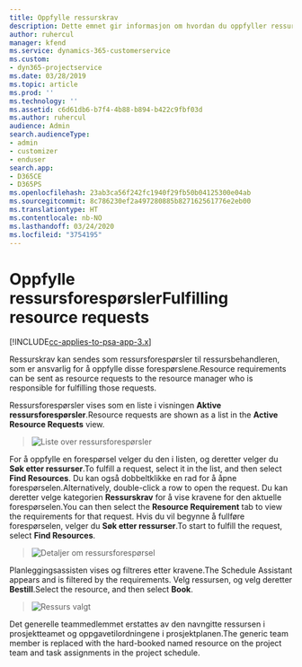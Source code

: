 ```yaml
---
title: Oppfylle ressurskrav
description: Dette emnet gir informasjon om hvordan du oppfyller ressurskrav.
author: ruhercul
manager: kfend
ms.service: dynamics-365-customerservice
ms.custom:
- dyn365-projectservice
ms.date: 03/28/2019
ms.topic: article
ms.prod: ''
ms.technology: ''
ms.assetid: c6d61db6-b7f4-4b88-b894-b422c9fbf03d
ms.author: ruhercul
audience: Admin
search.audienceType:
- admin
- customizer
- enduser
search.app:
- D365CE
- D365PS
ms.openlocfilehash: 23ab3ca56f242fc1940f29fb50b04125300e04ab
ms.sourcegitcommit: 8c786230ef2a497280885b827162561776e2eb00
ms.translationtype: HT
ms.contentlocale: nb-NO
ms.lasthandoff: 03/24/2020
ms.locfileid: "3754195"
---
```

# <a name="fulfilling-resource-requests"></a><span data-ttu-id="d6034-103">Oppfylle ressursforespørsler</span><span class="sxs-lookup"><span data-stu-id="d6034-103">Fulfilling resource requests</span></span>

[!INCLUDE[cc-applies-to-psa-app-3.x](../includes/cc-applies-to-psa-app-3x.md)]

<span data-ttu-id="d6034-104">Ressurskrav kan sendes som ressursforespørsler til ressursbehandleren, som er ansvarlig for å oppfylle disse forespørslene.</span><span class="sxs-lookup"><span data-stu-id="d6034-104">Resource requirements can be sent as resource requests to the resource manager who is responsible for fulfilling those requests.</span></span>

<span data-ttu-id="d6034-105">Ressursforespørsler vises som en liste i visningen **Aktive ressursforespørsler**.</span><span class="sxs-lookup"><span data-stu-id="d6034-105">Resource requests are shown as a list in the **Active Resource Requests** view.</span></span>

> ![Liste over ressursforespørsler](media/Resource-Management-image59.png)

<span data-ttu-id="d6034-107">For å oppfylle en forespørsel velger du den i listen, og deretter velger du **Søk etter ressurser**.</span><span class="sxs-lookup"><span data-stu-id="d6034-107">To fulfill a request, select it in the list, and then select **Find Resources**.</span></span> <span data-ttu-id="d6034-108">Du kan også dobbeltklikke en rad for å åpne forespørselen.</span><span class="sxs-lookup"><span data-stu-id="d6034-108">Alternatively, double-click a row to open the request.</span></span> <span data-ttu-id="d6034-109">Du kan deretter velge kategorien **Ressurskrav** for å vise kravene for den aktuelle forespørselen.</span><span class="sxs-lookup"><span data-stu-id="d6034-109">You can then select the **Resource Requirement** tab to view the requirements for that request.</span></span> <span data-ttu-id="d6034-110">Hvis du vil begynne å fullføre forespørselen, velger du **Søk etter ressurser**.</span><span class="sxs-lookup"><span data-stu-id="d6034-110">To start to fulfill the request, select **Find Resources**.</span></span>

> ![Detaljer om ressursforespørsel](media/Resource-Management-image60.png)

<span data-ttu-id="d6034-112">Planleggingsassisten vises og filtreres etter kravene.</span><span class="sxs-lookup"><span data-stu-id="d6034-112">The Schedule Assistant appears and is filtered by the requirements.</span></span> <span data-ttu-id="d6034-113">Velg ressursen, og velg deretter **Bestill**.</span><span class="sxs-lookup"><span data-stu-id="d6034-113">Select the resource, and then select **Book**.</span></span>

> ![Ressurs valgt](media/Resource-Management-image61.png)

<span data-ttu-id="d6034-115">Det generelle teammedlemmet erstattes av den navngitte ressursen i prosjektteamet og oppgavetilordningene i prosjektplanen.</span><span class="sxs-lookup"><span data-stu-id="d6034-115">The generic team member is replaced with the hard-booked named resource on the project team and task assignments in the project schedule.</span></span>

